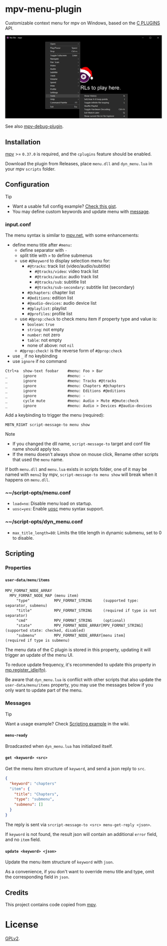 # mpv-menu-plugin

Customizable context menu for mpv on Windows, based on the [C PLUGINS](https://mpv.io/manual/master/#c-plugins) API.

![screenshot](screenshot/menu.jpg)

See also [mpv-debug-plugin](https://github.com/tsl0922/mpv-debug-plugin).

## Installation

[mpv](https://mpv.io) >= `0.37.0` is required, and the `cplugins` feature should be enabled.

Download the plugin from Releases, place `menu.dll` and `dyn_menu.lua` in your mpv `scripts` folder.

## Configuration

> [!TIP]
> - Want a usable full config example? [Check this gist](https://gist.github.com/tsl0922/8989aa32994b0448a2652ee260348a35).
> - You may define custom keywords and update menu with [message](#messages).

### input.conf

The menu syntax is similar to [mpv.net](https://github.com/mpvnet-player/mpv.net), with some enhancements:

- define menu title after `#menu:`
  - define separator with `-`
  - split title with `>` to define submenus
  - use `#@keyword` to display selection menu for:
    - `#@tracks`: track list (video/audio/subtitle)
      - `#@tracks/video`: video track list
      - `#@tracks/audio`: audio track list
      - `#@tracks/sub`: subtitle list
      - `#@tracks/sub-secondary`: subtitle list (secondary)
    - `#@chapters`: chapter list
    - `#@editions`: edition list
    - `#@audio-devices`: audio device list
    - `#@playlist`: playlist
    - `#@profiles`: profile list
  - use `#@prop:check` to check menu item if property type and value is:
    - `boolean`: `true`
    - `string`: not empty
    - `number`: not zero
    - `table`: not empty
    - none of above: not `nil`
  - `#@prop:check!` is the reverse form of `#@prop:check`
- use `_` if no keybinding
- use `ignore` if no command

```
Ctrl+a  show-text foobar    #menu: Foo > Bar
_       ignore              #menu: -
_       ignore              #menu: Tracks #@tracks
_       ignore              #menu: Chapters #@chapters
_       ignore              #menu: Editions #@editions
_       ignore              #menu: -
_       cycle mute          #menu: Audio > Mute #@mute:check
_       ignore              #menu: Audio > Devices #@audio-devices
```

Add a keybinding to trigger the menu (required):

```
MBTN_RIGHT script-message-to menu show
```

> [!NOTE]
> - If you changed the dll name, `script-message-to` target and conf file name should apply too.
> - If the menu doesn't always show on mouse click, Rename other scripts that used the `menu` name.
>
> If both `menu.dll` and `menu.lua` exists in scripts folder, one of it may be named with `menu2` by mpv,
> `script-message-to menu show` will break when it happens on `menu.dll`.

### ~~/script-opts/menu.conf

- `load=no`: Disable menu load on startup.
- `uosc=yes`: Enable [uosc](https://github.com/tomasklaen/uosc#syntax) menu syntax support.

### ~~/script-opts/dyn_menu.conf

- `max_title_length=80`: Limits the title length in dynamic submenu, set to 0 to disable.

## Scripting

### Properties

#### `user-data/menu/items`

```
MPV_FORMAT_NODE_ARRAY
  MPV_FORMAT_NODE_MAP (menu item)
     "type"           MPV_FORMAT_STRING     (supported type: separator, submenu)
     "title"          MPV_FORMAT_STRING     (required if type is not separator)
     "cmd"            MPV_FORMAT_STRING     (optional)
     "state"          MPV_FORMAT_NODE_ARRAY[MPV_FORMAT_STRING] (supported state: checked, disabled)
     "submenu"        MPV_FORMAT_NODE_ARRAY[menu item]         (required if type is submenu)
```

The menu data of the C plugin is stored in this property, updating it will trigger an update of the menu UI.

To reduce update frequency, it's recommended to update this property in [mp.register_idle(fn)](https://mpv.io/manual/master/#lua-scripting-mp-register-idle(fn)).

Be aware that `dyn_menu.lua` is conflict with other scripts that also update the `user-data/menu/items` property,
you may use the messages below if you only want to update part of the menu.

### Messages

> [!TIP]
> Want a usage example? Check [Scripting example](https://github.com/tsl0922/mpv-menu-plugin/wiki/Scripting-example) in the wiki.

#### `menu-ready`

Broadcasted when `dyn_menu.lua` has initialized itself.

#### `get <keyword> <src>`

Get the menu item structure of `keyword`, and send a json reply to `src`.

```json
{
  "keyword": "chapters"
  "item": {
    "title": "Chapters",
    "type": "submenu",
    "submenu": []
  }
}
```

The reply is sent via `srcript-message-to <src> menu-get-reply <json>`.

If `keyword` is not found, the result json will contain an additional `error` field, and no `item` field.

#### `update <keyword> <json>`

Update the menu item structure of `keyword` with `json`.

As a convenience, if you don't want to override menu title and type, omit the corresponding field in `json`.

## Credits

This project contains code copied from [mpv](https://github.com/mpv-player/mpv).

# License

[GPLv2](LICENSE.txt).
